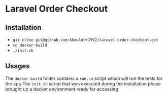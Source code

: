 # Laravel Order Checkout

## Installation
- `git clone git@github.com:kbmulder1992/laravel-order-checkout.git`
- `cd docker-build`
- `./init.sh`

## Usages
The `docker-build` folder contains a `run.sh` script which will run the tests for the app
The `init.sh` script that was executed during the installation phase brought up a docker environment ready for accessing
